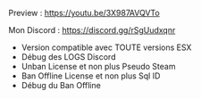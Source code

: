Preview : https://youtu.be/3X987AVQVTo

Mon Discord : https://discord.gg/rSgUudxqnr


- Version compatible avec TOUTE versions ESX
- Débug des LOGS Discord
- Unban License et non plus Pseudo Steam
- Ban Offline License et non plus Sql ID
- Débug du Ban Offline
